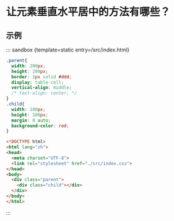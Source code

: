 # 让元素垂直水平居中的方法有哪些？


## 示例

::: sandbox {template=static entry=/src/index.html}
```css /src/index.css
.parent{
  width: 200px;
  height: 200px;
  border: 1px solid #ddd;
  display: table-cell; 
  vertical-align: middle;
  /* text-align: center; */
}
.child{
  width: 100px;
  height: 100px;
  margin: 0 auto;
  background-color: red;
}
```
```html index.html  [active]
<!DOCTYPE html>
<html lang="zh">
<head>
  <meta charset="UTF-8">
  <link rel="stylesheet" href="./src/index.css">
</head>
<body>
  <div class="parent">
    <div class="child"></div>
  </div>
</body>
</html>
```
:::